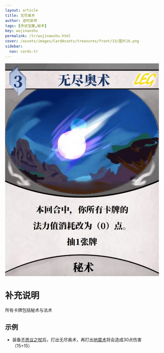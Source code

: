 ```yaml
---
layout: article
title: 无尽奥术
author: 逆时巫师
tags: [传说宝藏,秘术]
key: wujinaoshu
permalink: /tr/wujinaoshu.html
cover: /assets/images/CardAssets/treasures/front/33/图片16.png
sidebar:
  nav: cards-tr
---
```

![](/assets/images/CardAssets/treasures/front/33/图片16.png)

# 补充说明
所有卡牌包括秘术与法术


## 示例
* 装备[不思议之杖](/tr/busiyizhizhang.html)后，打出无尽奥术，再打出[地震术](/tr/dizhengshu.html)将会造成30点伤害（15+15）